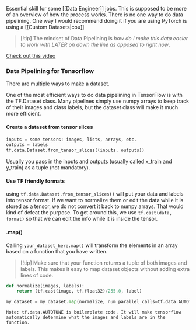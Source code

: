 Essential skill for some [[Data Engineer]] jobs. This is supposed to be more of an overview of how the process works. There is no one way to do data pipelining. One way I would recommend doing it if you are using PyTorch is using a [[Custom Datasets|cou]]

>[!tip] The mindset of Data Pipelining is *how do I make this data easier to work with LATER on down the line as opposed to right now*.


[Check out this video](https://www.youtube.com/watch?v=4WNz2xrGe8w)

### Data Pipelining for Tensorflow
There are multiple ways to make a dataset.

One of the most efficient ways to do data pipelining in TensorFlow is with the TF.Dataset class. Many pipelines simply use numpy arrays to keep track of their images and class labels, but the dataset class will make it much more efficient.


#### Create a dataset from tensor slices
```python
inputs = some tensors: images, lists, arrays, etc.
outputs = labels
tf.data.Dataset.from_tensor_slices((inputs, outputs))
```

Usually you pass in the inputs and outputs (usually called x_train and y_train) as a tuple (not mandatory).


#### Use TF friendly formats
using `tf.data.Dataset.from_tensor_slices()` will put your data and labels into tensor format. If we want to normalize them or edit the data while it is stored as a tensor, we do not convert it back to numpy arrays. That would kind of defeat the purpose. To get around this, we use `tf.cast(data, format)` so that we can edit the info while it is inside the tensor.

#### .map()
Calling `your_dataset_here.map()` will transform the elements in an array based on a function that you have written. 

>[!tip] Make sure that your function returns a tuple of both images and labels. This makes it easy to map dataset objects without adding extra lines of code.


```python
def normalize(images, labels):
	return (tf.cast(image, tf.float32)/255.0, label)

my_dataset = my_dataset.map(normalize, num_parallel_calls=tf.data.AUTOTUNE)

```
	Note: tf.data.AUTOTUNE is boilerplate code. It will make tensorflow automatically determine what the images and labels are in the function.


